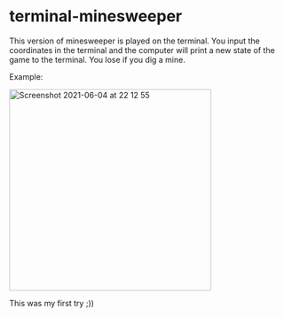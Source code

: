 # terminal-minesweeper
This version of minesweeper is played on the terminal.
You input the coordinates in the terminal and the computer will print a new state of the game to the terminal. 
You lose if you dig a mine.

Example:

<img width="364" alt="Screenshot 2021-06-04 at 22 12 55" src="https://user-images.githubusercontent.com/71788619/120857736-0548a780-c582-11eb-8d31-cf5c96b9e40f.png">

This was my first try ;))
